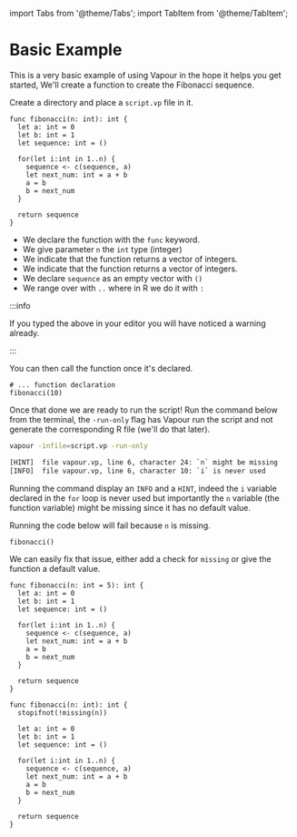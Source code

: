 import Tabs from '@theme/Tabs';
import TabItem from '@theme/TabItem';

# Basic Example

This is a very basic example of using Vapour in the hope it helps
you get started, We'll create a function to create the 
Fibonacci sequence.

Create a directory and place a `script.vp` file in it.

```vapour showLineNumbers
func fibonacci(n: int): int {
  let a: int = 0
  let b: int = 1
  let sequence: int = ()
  
  for(let i:int in 1..n) {
    sequence <- c(sequence, a)
    let next_num: int = a + b 
    a = b
    b = next_num
  }

  return sequence
}
```

- We declare the function with the `func` keyword.
- We give parameter `n` the `int` type (integer)
- We indicate that the function returns a vector of integers.
- We indicate that the function returns a vector of integers.
- We declare `sequence` as an empty vector with `()`
- We range over with `..` where in R we do it with `:`

:::info

If you typed the above in your editor you will have noticed a
warning already.

:::

You can then call the function once it's declared.

```vapour
# ... function declaration
fibonacci(10)
```

Once that done we are ready to run the script!
Run the command below from the terminal, 
the `-run-only` flag has Vapour run the script and not
generate the corresponding R file (we'll do that later).


```bash
vapour -infile=script.vp -run-only
```

```bash
[HINT]	file vapour.vp, line 6, character 24: `n` might be missing
[INFO]	file vapour.vp, line 6, character 10: `i` is never used
```

Running the command display an `INFO` and a `HINT`, indeed the `i`
variable declared in the `for` loop is never used but importantly
the `n` variable (the function variable) might be missing since it
has no default value.

Running the code below will fail because `n` is missing.

```vapour
fibonacci()
```

We can easily fix that issue, either add a check for `missing`
or give the function a default value.

<Tabs>
<TabItem value="default" label="Default value">

```vapour {1} showLineNumbers
func fibonacci(n: int = 5): int {
  let a: int = 0
  let b: int = 1
  let sequence: int = ()
  
  for(let i:int in 1..n) {
    sequence <- c(sequence, a)
    let next_num: int = a + b 
    a = b
    b = next_num
  }

  return sequence
}
```

</TabItem>
<TabItem value="missing" label="Missing check">

```vapour {2} showLineNumbers
func fibonacci(n: int): int {
  stopifnot(!missing(n))

  let a: int = 0
  let b: int = 1
  let sequence: int = ()
  
  for(let i:int in 1..n) {
    sequence <- c(sequence, a)
    let next_num: int = a + b 
    a = b
    b = next_num
  }

  return sequence
}
```

</TabItem>
</Tabs>

